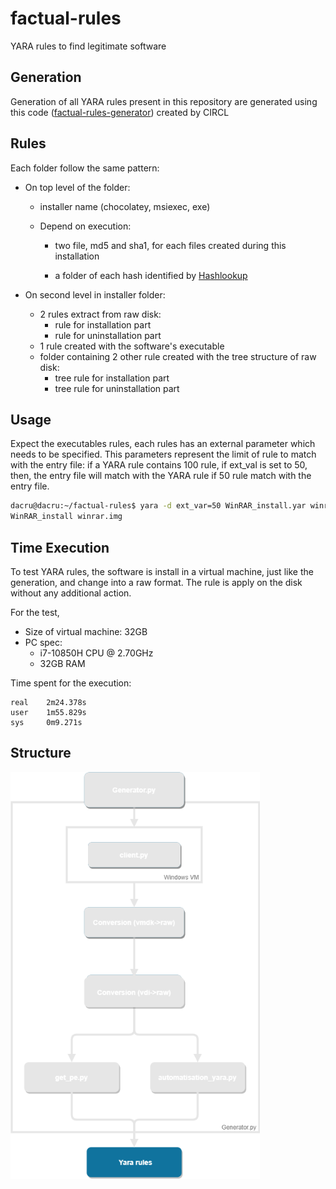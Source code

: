 # factual-rules
YARA rules to find legitimate software



## Generation

Generation of all YARA rules present in this repository are generated using this code ([factual-rules-generator](https://github.com/CIRCL/factual-rules-generator)) created by CIRCL



## Rules

Each folder follow the same pattern:

- On top level of the folder:

  - installer name (chocolatey, msiexec, exe)

  - Depend on execution: 

    - two file, md5 and sha1, for each files created during this installation

    - a folder of each hash identified by [Hashlookup](https://github.com/hashlookup/hashlookup-forensic-analyser)

      

- On second level in installer folder:

  - 2 rules extract from raw disk:
    - rule for installation part
    - rule for uninstallation part
  - 1 rule created with the software's executable
  - folder containing 2 other rule created with the tree structure of raw disk:
    - tree rule for installation part
    - tree rule for uninstallation part



## Usage

Expect the executables rules, each rules has an external parameter which needs to be specified. This parameters represent the limit of rule to match with the entry file:  if a YARA rule contains 100 rule, if ext_val is set to 50, then, the entry file will match with the YARA rule if 50 rule match with the entry file.

~~~bash
dacru@dacru:~/factual-rules$ yara -d ext_var=50 WinRAR_install.yar winrar.img
WinRAR_install winrar.img
~~~



## Time Execution

To test YARA rules, the software is install in a virtual machine, just like the generation, and change into a raw format. The rule is apply on the disk without any additional action.

For the test, 

- Size of virtual machine: 32GB
- PC spec:
  -  i7-10850H CPU @ 2.70GHz
  - 32GB RAM

Time spent for the execution:

~~~
real	2m24.378s
user	1m55.829s
sys		0m9.271s
~~~



## Structure

<img src="https://github.com/CIRCL/factual-rules/blob/main/img/YaraRule.png?raw=true" alt="alt text" style="zoom:80%;" />











